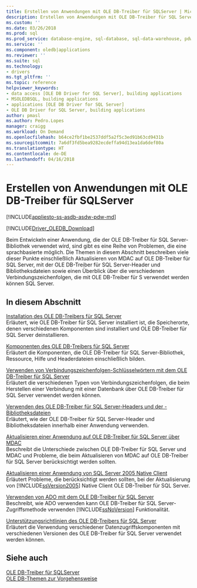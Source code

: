 ```yaml
---
title: Erstellen von Anwendungen mit OLE DB-Treiber für SQLServer | Microsoft Docs
description: Erstellen von Anwendungen mit OLE DB-Treiber für SQL Server
ms.custom: ''
ms.date: 03/26/2018
ms.prod: sql
ms.prod_service: database-engine, sql-database, sql-data-warehouse, pdw
ms.service: ''
ms.component: oledb|applications
ms.reviewer: ''
ms.suite: sql
ms.technology:
- drivers
ms.tgt_pltfrm: ''
ms.topic: reference
helpviewer_keywords:
- data access [OLE DB Driver for SQL Server], building applications
- MSOLEDBSQL, building applications
- applications [OLE DB Driver for SQL Server]
- OLE DB Driver for SQL Server, building applications
author: pmasl
ms.author: Pedro.Lopes
manager: craigg
ms.workload: On Demand
ms.openlocfilehash: b64ce2fbf1be2537ddf5a2f5c3ed91b63cd9431b
ms.sourcegitcommit: 7a6df3fd5bea9282ecdeffa94d13ea1da6def80a
ms.translationtype: HT
ms.contentlocale: de-DE
ms.lasthandoff: 04/16/2018
---
```

# <a name="building-applications-with-ole-db-driver-for-sql-server"></a>Erstellen von Anwendungen mit OLE DB-Treiber für SQLServer
[!INCLUDE[appliesto-ss-asdb-asdw-pdw-md](../../../includes/appliesto-ss-asdb-asdw-pdw-md.md)]

[!INCLUDE[Driver_OLEDB_Download](../../../includes/driver_oledb_download.md)]

  Beim Entwickeln einer Anwendung, die der OLE DB-Treiber für SQL Server-Bibliothek verwendet wird, sind gibt es eine Reihe von Problemen, die eine sprachbasierte möglich. Die Themen in diesem Abschnitt beschreiben viele dieser Punkte einschließlich Aktualisieren von MDAC auf OLE DB-Treiber für SQL Server, mit der OLE DB-Treiber für SQL Server-Header und Bibliotheksdateien sowie einen Überblick über die verschiedenen Verbindungszeichenfolgen, die mit OLE DB-Treiber für S verwendet werden können SQL Server.  

## <a name="in-this-section"></a>In diesem Abschnitt  
 [Installation des OLE DB-Treibers für SQL Server](../../oledb/applications/installing-oledb-driver-for-sql-server.md)  
 Erläutert, wie OLE DB-Treiber für SQL Server installiert ist, die Speicherorte, denen verschiedenen Komponenten sind installiert und OLE DB-Treiber für SQL Server deinstallieren.  

 [Komponenten des OLE DB-Treibers für SQL Server](../../oledb/applications/components-of-oledb-driver-for-sql-server.md)  
 Erläutert die Komponenten, die OLE DB-Treiber für SQL Server-Bibliothek, Ressource, Hilfe und Headerdateien einschließlich bilden.  

 [Verwenden von Verbindungszeichenfolgen-Schlüsselwörtern mit dem OLE DB-Treiber für SQL Server](../../oledb/applications/using-connection-string-keywords-with-oledb-driver-for-sql-server.md)  
 Erläutert die verschiedenen Typen von Verbindungszeichenfolgen, die beim Herstellen einer Verbindung mit einer Datenbank über OLE DB-Treiber für SQL Server verwendet werden können.  

 [Verwenden des OLE DB-Treiber für SQL Server-Headers und der -Bibliotheksdateien](../../oledb/applications/using-the-oledb-driver-for-sql-server-header-and-library-files.md)  
 Erläutert, wie der OLE DB-Treiber für SQL Server-Header und Bibliotheksdateien innerhalb einer Anwendung verwenden.  

 [Aktualisieren einer Anwendung auf OLE DB-Treiber für SQL Server über MDAC](../../oledb/applications/updating-an-application-to-oledb-driver-for-sql-server-from-mdac.md)  
 Beschreibt die Unterschiede zwischen OLE DB-Treiber für SQL Server und MDAC und Probleme, die beim Aktualisieren von MDAC auf OLE DB-Treiber für SQL Server berücksichtigt werden sollten.  

 [Aktualisieren einer Anwendung von SQL Server 2005 Native Client](../../oledb/applications/updating-an-application-from-sql-server-2005-native-client.md)  
 Erläutert Probleme, die berücksichtigt werden sollten, bei der Aktualisierung von [!INCLUDE[ssVersion2005](../../../includes/ssversion2005-md.md)] Native Client OLE DB-Treiber für SQL Server.  

 [Verwenden von ADO mit dem OLE DB-Treiber für SQL Server](../../oledb/applications/using-ado-with-oledb-driver-for-sql-server.md)  
 Beschreibt, wie ADO verwenden kann OLE DB-Treiber für SQL Server-Zugriffsmethode verwenden [!INCLUDE[ssNoVersion](../../../includes/ssnoversion-md.md)] Funktionalität.  

 [Unterstützungsrichtlinien des OLE DB-Treibers für SQL Server](../../oledb/applications/support-policies-for-oledb-driver-for-sql-server.md)  
 Erläutert die Verwendung verschiedener Datenzugriffskomponenten mit verschiedenen Versionen des OLE DB-Treiber für SQL Server verwendet werden können.  

## <a name="see-also"></a>Siehe auch  
 [OLE DB-Treiber für SQLServer](../../oledb/oledb-driver-for-sql-server.md)     
 [OLE DB-Themen zur Vorgehensweise](../../oledb/ole-db-how-to/ole-db-how-to-topics.md)  
